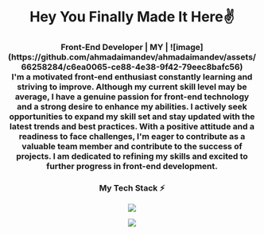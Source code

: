<h1 align="center">Hey You Finally Made It Here✌</h1>
<h3 align="center">
   Front-End Developer | MY | ![image](https://github.com/ahmadaimandev/ahmadaimandev/assets/66258284/c6ea0065-ce88-4e38-9f42-79eec8bafc56)

<div text-align="justify">
   I'm a motivated front-end enthusiast constantly learning and striving to improve. Although my current skill level may be average, I have a genuine passion for front-end technology and a strong desire to enhance my abilities. I actively seek opportunities to expand my skill set and stay updated with the latest trends and best practices. With a positive attitude and a readiness to face challenges, I'm eager to contribute as a valuable team member and contribute to the success of projects. I am dedicated to refining my skills and excited to further progress in front-end development.
</div>
<h3 align="center">My Tech Stack ⚡</h3>
<p align="center">
    <img src="https://skillicons.dev/icons?i=html,css,js,php,mysql,python,c,cs,cpp,java,nodejs,react" />
</p>
<p align="center">
      <img src="https://skillicons.dev/icons?i=linux,vscode,eclipse,visualstudio,git,cloudflare,figma,ai,ps" />
</p>
<!-- Credit to this guy 👉https://github.com/tandpfun/skill-icons -->
<!--The Website https://skillicons.dev/-->
